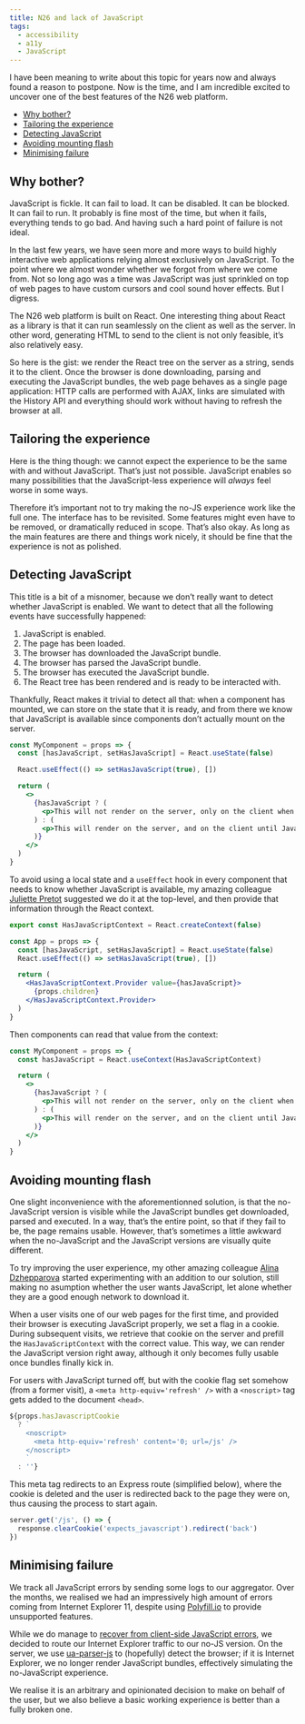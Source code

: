 ```yaml
---
title: N26 and lack of JavaScript
tags:
  - accessibility
  - a11y
  - JavaScript
---
```


I have been meaning to write about this topic for years now and always found a reason to postpone. Now is the time, and I am incredible excited to uncover one of the best features of the N26 web platform.

- [Why bother?](#why-bother)
- [Tailoring the experience](#tailoring-the-experience)
- [Detecting JavaScript](#detecting-javascript)
- [Avoiding mounting flash](#avoiding-mounting-flash)
- [Minimising failure](#minimising-failure)

## Why bother?

JavaScript is fickle. It can fail to load. It can be disabled. It can be blocked. It can fail to run. It probably is fine most of the time, but when it fails, everything tends to go bad. And having such a hard point of failure is not ideal.

In the last few years, we have seen more and more ways to build highly interactive web applications relying almost exclusively on JavaScript. To the point where we almost wonder whether we forgot from where we come from. Not so long ago was a time was JavaScript was just sprinkled on top of web pages to have custom cursors and cool sound hover effects. But I digress.

The N26 web platform is built on React. One interesting thing about React as a library is that it can run seamlessly on the client as well as the server. In other word, generating HTML to send to the client is not only feasible, it’s also relatively easy.

So here is the gist: we render the React tree on the server as a string, sends it to the client. Once the browser is done downloading, parsing and executing the JavaScript bundles, the web page behaves as a single page application: HTTP calls are performed with AJAX, links are simulated with the History API and everything should work without having to refresh the browser at all.

## Tailoring the experience

Here is the thing though: we cannot expect the experience to be the same with and without JavaScript. That’s just not possible. JavaScript enables so many possibilities that the JavaScript-less experience will *always* feel worse in some ways.

Therefore it’s important not to try making the no-JS experience work like the full one. The interface has to be revisited. Some features might even have to be removed, or dramatically reduced in scope. That’s also okay. As long as the main features are there and things work nicely, it should be fine that the experience is not as polished.

## Detecting JavaScript

This title is a bit of a misnomer, because we don’t really want to detect whether JavaScript is enabled. We want to detect that all the following events have successfully happened:

1. JavaScript is enabled.
2. The page has been loaded.
3. The browser has downloaded the JavaScript bundle.
4. The browser has parsed the JavaScript bundle.
5. The browser has executed the JavaScript bundle.
6. The React tree has been rendered and is ready to be interacted with.

Thankfully, React makes it trivial to detect all that: when a component has mounted, we can store on the state that it is ready, and from there we know that JavaScript is available since components don’t actually mount on the server.

```jsx
const MyComponent = props => {
  const [hasJavaScript, setHasJavaScript] = React.useState(false)

  React.useEffect(() => setHasJavaScript(true), [])

  return (
    <>
      {hasJavaScript ? (
        <p>This will not render on the server, only on the client when JavaScript is finally available.</p>
      ) : (
        <p>This will render on the server, and on the client until JavaScript is finally available.</p>
      )}
    </>
  )
}
```

To avoid using a local state and a `useEffect` hook in every component that needs to know whether JavaScript is available, my amazing colleague [Juliette Pretot](https://twitter.com/JuliettePretot) suggested we do it at the top-level, and then provide that information through the React context.

```jsx
export const HasJavaScriptContext = React.createContext(false)

const App = props => {
  const [hasJavaScript, setHasJavaScript] = React.useState(false)
  React.useEffect(() => setHasJavaScript(true), [])

  return (
    <HasJavaScriptContext.Provider value={hasJavaScript}>
      {props.children}
    </HasJavaScriptContext.Provider>
  )
}
```

Then components can read that value from the context:

```jsx
const MyComponent = props => {
  const hasJavaScript = React.useContext(HasJavaScriptContext)

  return (
    <>
      {hasJavaScript ? (
        <p>This will not render on the server, only on the client when JavaScript is finally available.</p>
      ) : (
        <p>This will render on the server, and on the client until JavaScript is finally available.</p>
      )}
    </>
  )
}
```

## Avoiding mounting flash

One slight inconvenience with the aforementionned solution, is that the no-JavaScript version is visible while the JavaScript bundles get downloaded, parsed and executed. In a way, that’s the entire point, so that if they fail to be, the page remains usable. However, that’s sometimes a little awkward when the no-JavaScript and the JavaScript versions are visually quite different.

To try improving the user experience, my other amazing colleague [Alina Dzhepparova](https://github.com/dge808) started experimenting with an addition to our solution, still making no asumption whether the user wants JavaScript, let alone whether they are a good enough network to download it.

When a user visits one of our web pages for the first time, and provided their browser is executing JavaScript properly, we set a flag in a cookie. During subsequent visits, we retrieve that cookie on the server and prefill the `HasJavaScriptContext` with the correct value. This way, we can render the JavaScript version right away, although it only becomes fully usable once bundles finally kick in.

For users with JavaScript turned off, but with the cookie flag set somehow (from a former visit), a `<meta http-equiv='refresh' />` with a `<noscript>` tag gets added to the document `<head>`.

```js
${props.hasJavascriptCookie
  ? `
    <noscript>
      <meta http-equiv='refresh' content='0; url=/js' />
    </noscript>
    `
  : ''}
```

This meta tag redirects to an Express route (simplified below), where the cookie is deleted and the user is redirected back to the page they were on, thus causing the process to start again.

```js
server.get('/js', () => {
  response.clearCookie('expects_javascript').redirect('back')
})
```

## Minimising failure

We track all JavaScript errors by sending some logs to our aggregator. Over the months, we realised we had an impressively high amount of errors coming from Internet Explorer 11, despite using [Polyfill.io](https://polyfill.io/v3/) to provide unsupported features.

While we do manage to [recover from client-side JavaScript errors](/2018/08/13/recovering-from-javascript-errors/), we decided to route our Internet Explorer traffic to our no-JS version. On the server, we use [ua-parser-js](https://www.npmjs.com/package/ua-parser-js) to (hopefully) detect the browser; if it is Internet Explorer, we no longer render JavaScript bundles, effectively simulating the no-JavaScript experience.

We realise it is an arbitrary and opinionated decision to make on behalf of the user, but we also believe a basic working experience is better than a fully broken one.
